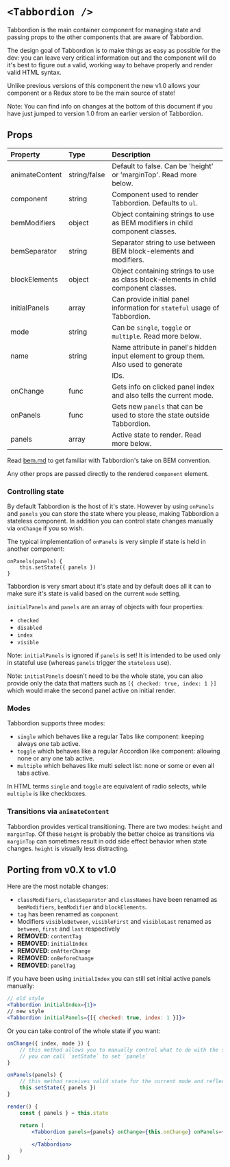 # `<Tabbordion />`

Tabbordion is the main container component for managing state and passing props to the other components that are aware
of Tabbordion.

The design goal of Tabbordion is to make things as easy as possible for the dev: you can leave very critical information
out and the component will do it's best to figure out a valid, working way to behave properly and render valid HTML
syntax.

Unlike previous versions of this component the new v1.0 allows your component or a Redux store to be the main source of
state!

Note: You can find info on changes at the bottom of this document if you have just jumped to version 1.0 from an earlier
version of Tabbordion.


## Props

Property          | Type          | Description
:-----------------|:--------------|:-----------
animateContent    | string/false  | Default to false. Can be 'height' or 'marginTop'. Read more below.
component         | string        | Component used to render Tabbordion. Defaults to `ul`.
bemModifiers      | object        | Object containing strings to use as BEM modifiers in child component classes.
bemSeparator      | string        | Separator string to use between BEM block-elements and modifiers.
blockElements     | object        | Object containing strings to use as class block-elements in child component classes.
initialPanels     | array         | Can provide initial panel information for `stateful` usage of Tabbordion.
mode              | string        | Can be `single`, `toggle` or `multiple`. Read more below.
name              | string        | Name attribute in panel's hidden input element to group them. Also used to generate
                  |               | IDs.
onChange          | func          | Gets info on clicked panel index and also tells the current mode.
onPanels          | func          | Gets new `panels` that can be used to store the state outside Tabbordion.
panels            | array         | Active state to render. Read more below.

Read [bem.md](./bem.md) to get familiar with Tabbordion's take on BEM convention.

Any other props are passed directly to the rendered `component` element.


### Controlling state

By default Tabbordion is the host of it's state. However by using `onPanels` and `panels` you can store the state where
you please, making Tabbordion a stateless component. In addition you can control state changes manually via `onChange`
if you so wish.

The typical implementation of `onPanels` is very simple if state is held in another component:

```
onPanels(panels) {
    this.setState({ panels })
}
```

Tabbordion is very smart about it's state and by default does all it can to make sure it's state is valid based on the
current `mode` setting.

`initialPanels` and `panels` are an array of objects with four properties:

- `checked`
- `disabled`
- `index`
- `visible`

Note: `initialPanels` is ignored if `panels` is set! It is intended to be used only in stateful use (whereas `panels`
trigger the `stateless` use).

Note: `initialPanels` doesn't need to be the whole state, you can also provide only the data that matters such as
`[{ checked: true, index: 1 }]` which would make the second panel active on initial render.


### Modes

Tabbordion supports three modes:

- `single` which behaves like a regular Tabs like component: keeping always one tab active.
- `toggle` which behaves like a regular Accordion like component: allowing none or any one tab active.
- `multiple` which behaves like multi select list: none or some or even all tabs active.

In HTML terms `single` and `toggle` are equivalent of radio selects, while `multiple` is like checkboxes.


### Transitions via `animateContent`

Tabbordion provides vertical transitioning. There are two modes: `height` and `marginTop`. Of these `height` is probably
the better choice as transitions via `marginTop` can sometimes result in odd side effect behavior when state changes.
`height` is visually less distracting.


## Porting from v0.X to v1.0

Here are the most notable changes:

- `classModifiers`, `classSeparator` and `classNames` have been renamed as `bemModifiers`, `bemModifier` and
`blockElements`.
- `tag` has been renamed as `component`
- Modifiers `visibleBetween`, `visibleFirst` and `visibleLast` renamed as `between`, `first` and `last` respectively
- **REMOVED**: `contentTag`
- **REMOVED**: `initialIndex`
- **REMOVED**: `onAfterChange`
- **REMOVED**: `onBeforeChange`
- **REMOVED**: `panelTag`

If you have been using `initialIndex` you can still set initial active panels manually:

```jsx
// old style
<Tabbordion initialIndex={1}>
// new style
<Tabbordion initialPanels={[{ checked: true, index: 1 }]}>
```

Or you can take control of the whole state if you want:

```jsx
onChange({ index, mode }) {
    // this method allows you to manually control what to do with the state based on changes triggered by user
    // you can call `setState` to set `panels`
}

onPanels(panels) {
    // this method receives valid state for the current mode and reflects the state as Tabbordion wants it to be
    this.setState({ panels })
}

render() {
    const { panels } = this.state

    return (
        <Tabbordion panels={panels} onChange={this.onChange} onPanels={this.onPanels}>
            ...
        </Tabbordion>
    )
}
```
